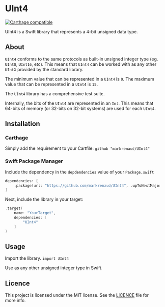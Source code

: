 #  UInt4 
[![Carthage compatible](https://img.shields.io/badge/Carthage-compatible-4BC51D.svg?style=flat)](https://github.com/Carthage/Carthage)

UInt4 is a Swift library that represents a 4-bit unsigned data type.

## About
`UInt4` conforms to the same protocols as built-in unsigned integer type (eg. `UInt8`, `UInt16`, etc).  This means that `UInt4` can be worked with as any other `UIntX` provided by the standard library.

The minimum value that can be represented in a `UInt4` is `0`.
The maximum value that can be represented in a `UInt4` is `15`.

The `UInt4` library has a comprehensive test suite.

Internally, the bits of the `UInt4` are represented in an `Int`.  This means that 64-bits of memory (or 32-bits on 32-bit systems) are used for each `UInt4`.

## Installation

### Carthage
Simply add the requirement to your Cartfile:
`github "markrenaud/UInt4"`

### Swift Package Manager
Include the dependency in the `depdendencies` value of your `Package.swift`

```swift
dependencies: [
    .package(url: "https://github.com/markrenaud/UInt4", .upToNextMajor(from: "1.0.0"))
]
```

Next, include the library in your target:

```swift
.target(
    name: "YourTarget",
    dependencies: [
        "UInt4"
    ]
)
```

## Usage

Import the library.
`import UInt4`

Use as any other unsigned integer type in Swift.

## Licence
This project is licensed under the MIT license.  See the [LICENCE](LICENSE) file for more info.
